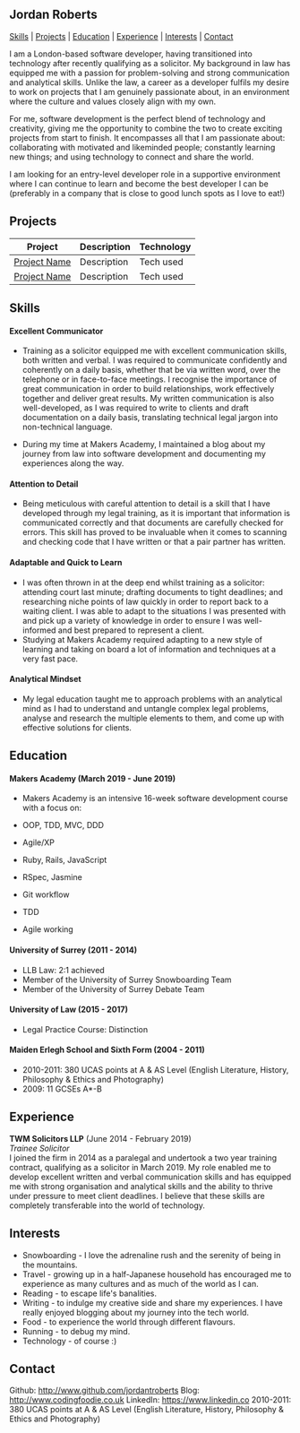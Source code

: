 ## Jordan Roberts

[Skills](#Skills) | [Projects](#Projects) | [Education](#Education) | [Experience](#Experience) | [Interests](#Interests) | [Contact](#Contact)

I am a London-based software developer, having transitioned into technology after recently qualifying as a solicitor. My background in law has equipped me with a passion for problem-solving and strong communication and analytical skills. Unlike the law, a career as a developer fulfils my desire to work on projects that I am genuinely passionate about, in an environment where the culture and values closely align with my own.

For me, software development is the perfect blend of technology and creativity, giving me the opportunity to combine the two to create exciting projects from start to finish. It encompasses all that I am passionate about: collaborating with motivated and likeminded people; constantly learning new things; and using technology to connect and share the world.

I am looking for an entry-level developer role in a supportive environment where I can continue to learn and become the best developer I can be (preferably in a company that is close to good lunch spots as I love to eat!)

## Projects

| Project | Description | Technology |
| ----- | ----- | ----- |
| [Project Name](link) | Description | Tech used |
| [Project Name](link) | Description | Tech used |

## Skills

#### Excellent Communicator  

- Training as a solicitor equipped me with excellent communication skills, both written and verbal. I was required to communicate confidently and coherently on a daily basis, whether that be via written word, over the telephone or in face-to-face meetings. I recognise the importance of great communication in order to build relationships, work effectively together and deliver great results. My written communication is also well-developed, as I was required to write to clients and draft documentation on a daily basis, translating technical legal jargon into non-technical language.

- During my time at Makers Academy, I maintained a blog about my journey from law into software development and documenting my experiences along the way.

#### Attention to Detail

- Being meticulous with careful attention to detail is a skill that I have developed through my legal training, as it is important that information is communicated correctly and that documents are carefully checked for errors. This skill has proved to be invaluable when it comes to scanning and checking code that I have written or that a pair partner has written.

#### Adaptable and Quick to Learn

- I was often thrown in at the deep end whilst training as a solicitor: attending court last minute; drafting documents to tight deadlines; and researching niche points of law quickly in order to report back to a waiting client. I was able to adapt to the situations I was presented with and pick up a variety of knowledge in order to ensure I was well-informed and best prepared to represent a client.
- Studying at Makers Academy required adapting to a new style of learning and taking on board a lot of information and techniques at a very fast pace.

#### Analytical Mindset

- My legal education taught me to approach problems with an analytical mind as I had to understand and untangle complex legal problems, analyse and research the multiple elements to them, and come up with effective solutions for  clients.


## Education

#### Makers Academy (March 2019 - June 2019)

- Makers Academy is an intensive 16-week software development course  with a focus on:

- OOP, TDD, MVC, DDD
- Agile/XP
- Ruby, Rails, JavaScript
- RSpec, Jasmine
- Git workflow
- TDD
- Agile working

#### University of Surrey (2011 - 2014)

- LLB Law: 2:1 achieved
- Member of the University of Surrey Snowboarding Team
- Member of the University of Surrey Debate Team

#### University of Law (2015 - 2017)

- Legal Practice Course: Distinction

#### Maiden Erlegh School and Sixth Form (2004 - 2011)
- 2010-2011: 380 UCAS points at A & AS Level (English Literature, History, Philosophy & Ethics and Photography)
- 2009: 11 GCSEs A*-B

## Experience

**TWM Solicitors LLP** (June 2014 - February 2019)    
*Trainee Solicitor*  
I joined the firm in 2014 as a paralegal and undertook a two year training contract, qualifying as a solicitor in March 2019. My role enabled me to develop excellent written and verbal communication skills and has equipped me with strong organisation and analytical skills and the ability to thrive under pressure to meet client deadlines. I believe that these skills are completely transferable into the world of technology.

## Interests
- Snowboarding - I love the adrenaline rush and the serenity of being in the mountains.
- Travel - growing up in a half-Japanese household has encouraged me to experience as many cultures and as much of the world as I can.
- Reading - to escape life's banalities.
- Writing - to indulge my creative side and share my experiences. I have really enjoyed blogging about my journey into the tech world.
- Food - to experience the world through different flavours.
- Running - to debug my mind.
- Technology - of course :)

## Contact
Github: http://www.github.com/jordantroberts
Blog: http://www.codingfoodie.co.uk
LinkedIn: https://www.linkedin.co
2010-2011: 380 UCAS points at A & AS Level (English Literature, History, Philosophy & Ethics and Photography)
